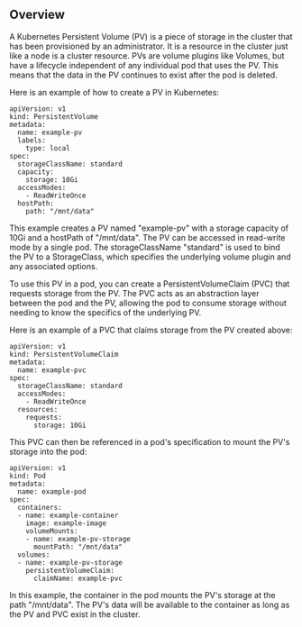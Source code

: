 ## Overview
A Kubernetes Persistent Volume (PV) is a piece of storage in the cluster that has been provisioned by an administrator. It is a resource in the cluster just like a node is a cluster resource. PVs are volume plugins like Volumes, but have a lifecycle independent of any individual pod that uses the PV. This means that the data in the PV continues to exist after the pod is deleted.

Here is an example of how to create a PV in Kubernetes:

```
apiVersion: v1
kind: PersistentVolume
metadata:
  name: example-pv
  labels:
    type: local
spec:
  storageClassName: standard
  capacity:
    storage: 10Gi
  accessModes:
    - ReadWriteOnce
  hostPath:
    path: "/mnt/data"

```

This example creates a PV named "example-pv" with a storage capacity of 10Gi and a hostPath of "/mnt/data". The PV can be accessed in read-write mode by a single pod. The storageClassName "standard" is used to bind the PV to a StorageClass, which specifies the underlying volume plugin and any associated options.

To use this PV in a pod, you can create a PersistentVolumeClaim (PVC) that requests storage from the PV. The PVC acts as an abstraction layer between the pod and the PV, allowing the pod to consume storage without needing to know the specifics of the underlying PV.

Here is an example of a PVC that claims storage from the PV created above:

```
apiVersion: v1
kind: PersistentVolumeClaim
metadata:
  name: example-pvc
spec:
  storageClassName: standard
  accessModes:
    - ReadWriteOnce
  resources:
    requests:
      storage: 10Gi
```

This PVC can then be referenced in a pod's specification to mount the PV's storage into the pod:

```
apiVersion: v1
kind: Pod
metadata:
  name: example-pod
spec:
  containers:
  - name: example-container
    image: example-image
    volumeMounts:
    - name: example-pv-storage
      mountPath: "/mnt/data"
  volumes:
  - name: example-pv-storage
    persistentVolumeClaim:
      claimName: example-pvc

```

In this example, the container in the pod mounts the PV's storage at the path "/mnt/data". The PV's data will be available to the container as long as the PV and PVC exist in the cluster.

